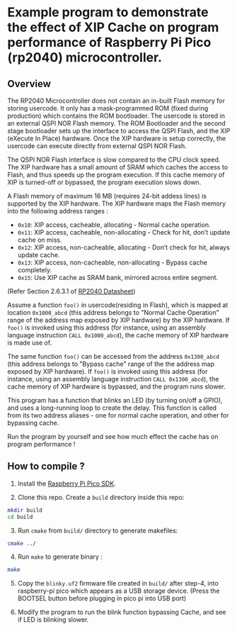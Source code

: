 # Example program to demonstrate the effect of XIP Cache on program performance of Raspberry Pi Pico (rp2040) microcontroller.

## Overview
The RP2040 Microcontroller does not contain an in-built Flash memory for storing usercode. It only has a mask-programmed ROM 
(fixed during production) which contains the ROM bootloader. The usercode is stored in an external QSPI NOR Flash memory.
The ROM Bootloader and the second stage bootloader sets up the interface to access the QSPI Flash, and the XIP (eXecute In Place)
hardware. Once the XIP hardware is setup correctly, the usercode can execute directly from external QSPI NOR Flash.

The QSPI NOR Flash interface is slow compared to the CPU clock speed. The XIP hardware has a small amount of SRAM which caches
the access to Flash, and thus speeds up the program execution. If this cache memory of XIP is turned-off or bypassed, the 
program execution slows down.

A Flash memory of maximum 16 MB (requires 24-bit addess lines) is supported by the XIP hardware.
The XIP hardware maps the Flash memory into the following address ranges :

- `0x10`: XIP access, cacheable, allocating - Normal cache operation.
- `0x11`: XIP access, cacheable, non-allocating - Check for hit, don’t update cache on miss.
- `0x12`: XIP access, non-cacheable, allocating - Don’t check for hit, always update cache.
- `0x13`: XIP access, non-cacheable, non-allocating - Bypass cache completely.
- `0x15`: Use XIP cache as SRAM bank, mirrored across entire segment.

(Refer Section 2.6.3.1 of [RP2040 Datasheet](https://datasheets.raspberrypi.com/rp2040/rp2040-datasheet.pdf))

Assume a function `foo()` in usercode(residing in Flash), which is mapped at location `0x1000_abcd` (this address belongs to 
"Normal Cache Operation" range of the address map exposed by XIP hardware) by the XIP hardware. If `foo()` is invoked using this 
address (for instance, using an assembly language instruction `CALL 0x1000_abcd`), the cache memory of XIP hardware is made use of.

The same function `foo()` can be accessed from the address `0x1300_abcd` (this address belongs to "Bypass cache" range of the the
address map exposed by XIP hardware). If `foo()` is invoked using this address (for instance, using an assembly language instruction
 `CALL 0x1300_abcd`), the cache memory of XIP hardware is bypassed, and the program runs slower.

This program has a function that blinks an LED (by turning on/off a GPIO), and uses a long-running loop to create the delay.
This function is called from its two address aliases - one for normal cache operation, and other for bypassing cache.

Run the program by yourself and see how much effect the cache has on program performance !

## How to compile ?
1. Install the [Raspberry Pi Pico SDK](https://github.com/raspberrypi/pico-sdk).

2. Clone this repo. Create a `build` directory inside this repo:
```bash
mkdir build
cd build
```
3. Run `cmake` from `build/` directory to generate makefiles:
```bash
cmake ../
```

4. Run `make` to generate binary :
```bash
make
```

5. Copy the `blinky.uf2` firmware file created in `build/` after step-4, into raspberry-pi pico which appears as a USB storage device.
   (Press the BOOTSEL button before plugging in pico pi into USB port)

6. Modify the program to run the blink function bypassing Cache, and see if LED is blinking slower.
